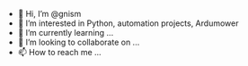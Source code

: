 - 👋 Hi, I’m @gnism
- 👀 I’m interested in Python, automation projects, Ardumower
- 🌱 I’m currently learning ...
- 💞️ I’m looking to collaborate on ...
- 📫 How to reach me ...

<!---
gnism/gnism is a ✨ special ✨ repository because its `README.md` (this file) appears on your GitHub profile.
You can click the Preview link to take a look at your changes.
--->
